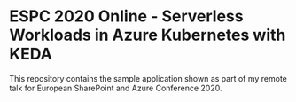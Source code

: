 # ESPC 2020 Online - Serverless Workloads in Azure Kubernetes with KEDA

This repository contains the sample application shown as part of my remote talk for European SharePoint and Azure Conference 2020.
